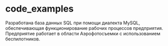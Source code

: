 # code_examples
Разработана база данных SQL при помощи диалекта MySQL, 
обеспечивающая функционирование рабочих процессов предприятия. 
Предприятие работает в области Аэрофотосъемки с использованием беспилотников.